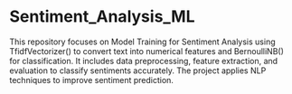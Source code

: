 # Sentiment_Analysis_ML
This repository focuses on Model Training for Sentiment Analysis using TfidfVectorizer() to convert text into numerical features and BernoulliNB() for classification. It includes data preprocessing, feature extraction, and evaluation to classify sentiments accurately. The project applies NLP techniques to improve sentiment prediction. 
